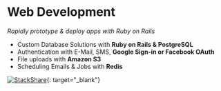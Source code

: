 
# <i class="fa fa-gem"></i> Web Development
_Rapidly prototype & deploy apps with Ruby on Rails_

<ul class="fa-ul">
  <li><i class="fas fa-li fa-database" aria-hidden="true"></i>Custom Database Solutions with <strong>Ruby on Rails & PostgreSQL</strong></li>
  <li><i class="fas fa-li fa-sign-in-alt" aria-hidden="true"></i>Authentication with E-Mail, SMS, <strong>Google Sign-in or Facebook OAuth</strong></li>
  <li><i class="fab fa-li fa-aws" aria-hidden="true"></i>File uploads with <strong>Amazon S3</strong></li>
  <li><i class="fas fa-li fa-clock" aria-hidden="true"></i>Scheduling Emails & Jobs with <strong>Redis</strong></li>
</ul>

<div style="clear: right;"></div>

[![StackShare](http://img.shields.io/badge/tech-stack-0690fa.svg?style=flat)](https://stackshare.io/patrickclery/rubyonrails){: target="_blank"}
